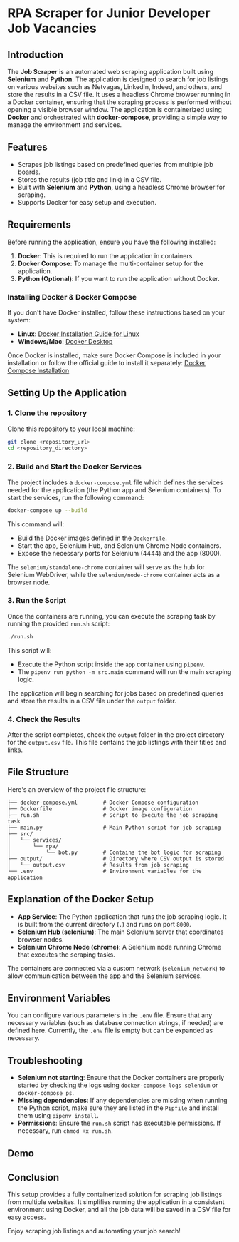 # RPA Scraper for Junior Developer Job Vacancies

## Introduction

The **Job Scraper** is an automated web scraping application built using **Selenium** and **Python**. The application is designed to search for job listings on various websites such as Netvagas, LinkedIn, Indeed, and others, and store the results in a CSV file. It uses a headless Chrome browser running in a Docker container, ensuring that the scraping process is performed without opening a visible browser window. The application is containerized using **Docker** and orchestrated with **docker-compose**, providing a simple way to manage the environment and services.

## Features

- Scrapes job listings based on predefined queries from multiple job boards.
- Stores the results (job title and link) in a CSV file.
- Built with **Selenium** and **Python**, using a headless Chrome browser for scraping.
- Supports Docker for easy setup and execution.

## Requirements

Before running the application, ensure you have the following installed:

1. **Docker**: This is required to run the application in containers.
2. **Docker Compose**: To manage the multi-container setup for the application.
3. **Python (Optional)**: If you want to run the application without Docker.

### Installing Docker & Docker Compose

If you don't have Docker installed, follow these instructions based on your system:

- **Linux**: [Docker Installation Guide for Linux](https://docs.docker.com/engine/install/)
- **Windows/Mac**: [Docker Desktop](https://www.docker.com/products/docker-desktop)

Once Docker is installed, make sure Docker Compose is included in your installation or follow the official guide to install it separately: [Docker Compose Installation](https://docs.docker.com/compose/install/)

## Setting Up the Application

### 1. Clone the repository

Clone this repository to your local machine:

```bash
git clone <repository_url>
cd <repository_directory>
```

### 2. Build and Start the Docker Services

The project includes a `docker-compose.yml` file which defines the services needed for the application (the Python app and Selenium containers). To start the services, run the following command:

```bash
docker-compose up --build
```

This command will:

- Build the Docker images defined in the `Dockerfile`.
- Start the app, Selenium Hub, and Selenium Chrome Node containers.
- Expose the necessary ports for Selenium (4444) and the app (8000).

The `selenium/standalone-chrome` container will serve as the hub for Selenium WebDriver, while the `selenium/node-chrome` container acts as a browser node.

### 3. Run the Script

Once the containers are running, you can execute the scraping task by running the provided `run.sh` script:

```bash
./run.sh
```

This script will:

- Execute the Python script inside the `app` container using `pipenv`.
- The `pipenv run python -m src.main` command will run the main scraping logic.

The application will begin searching for jobs based on predefined queries and store the results in a CSV file under the `output` folder.

### 4. Check the Results

After the script completes, check the `output` folder in the project directory for the `output.csv` file. This file contains the job listings with their titles and links.

## File Structure

Here's an overview of the project file structure:

```
├── docker-compose.yml        # Docker Compose configuration
├── Dockerfile                # Docker image configuration
├── run.sh                    # Script to execute the job scraping task
├── main.py                   # Main Python script for job scraping
├── src/
│   └── services/
│       └── rpa/
│           └── bot.py        # Contains the bot logic for scraping
├── output/                   # Directory where CSV output is stored
│   └── output.csv            # Results from job scraping
└── .env                      # Environment variables for the application
```

## Explanation of the Docker Setup

- **App Service**: The Python application that runs the job scraping logic. It is built from the current directory (`.`) and runs on port `8000`.
- **Selenium Hub (selenium)**: The main Selenium server that coordinates browser nodes.
- **Selenium Chrome Node (chrome)**: A Selenium node running Chrome that executes the scraping tasks.

The containers are connected via a custom network (`selenium_network`) to allow communication between the app and the Selenium services.

## Environment Variables

You can configure various parameters in the `.env` file. Ensure that any necessary variables (such as database connection strings, if needed) are defined here. Currently, the `.env` file is empty but can be expanded as necessary.

## Troubleshooting

- **Selenium not starting**: Ensure that the Docker containers are properly started by checking the logs using `docker-compose logs selenium` or `docker-compose ps`.
- **Missing dependencies**: If any dependencies are missing when running the Python script, make sure they are listed in the `Pipfile` and install them using `pipenv install`.
- **Permissions**: Ensure the `run.sh` script has executable permissions. If necessary, run `chmod +x run.sh`.

## Demo

## Conclusion

This setup provides a fully containerized solution for scraping job listings from multiple websites. It simplifies running the application in a consistent environment using Docker, and all the job data will be saved in a CSV file for easy access.

Enjoy scraping job listings and automating your job search!
